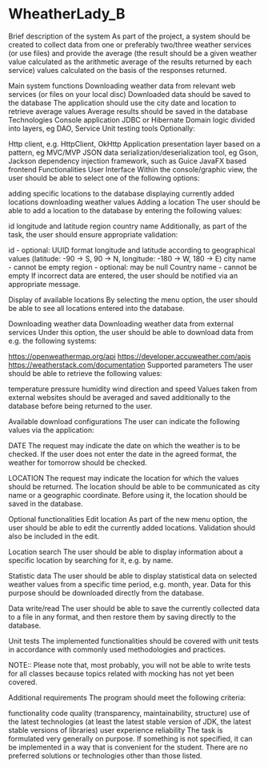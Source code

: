 # WheatherLady_B

Brief description of the system
As part of the project, a system should be created to collect data from one or preferably two/three weather services (or use files) and provide the average (the result should be a given weather value calculated as the arithmetic average of the results returned by each service) values calculated on the basis of the responses returned.

Main system functions
Downloading weather data from relevant web services (or files on your local disc)
Downloaded data should be saved to the database
The application should use the city date and location to retrieve average values
Average results should be saved in the database
Technologies
Console application
JDBC or Hibernate
Domain logic divided into layers, eg DAO, Service
Unit testing tools
Optionally:

Http client, e.g. HttpClient, OkHttp
Application presentation layer based on a pattern, eg MVC/MVP
JSON data serialization/deserialization tool, eg Gson, Jackson
dependency injection framework, such as Guice
JavaFX based frontend
Functionalities
User Interface
Within the console/graphic view, the user should be able to select one of the following options:

adding specific locations to the database
displaying currently added locations
downloading weather values
Adding a location
The user should be able to add a location to the database by entering the following values:

id
longitude and latitude
region
country name
Additionally, as part of the task, the user should ensure appropriate validation:

id - optional: UUID format
longitude and latitude according to geographical values ​​(latitude: -90 -> S, 90 -> N, longitude: -180 -> W, 180 -> E)
city name - cannot be empty
region - optional: may be null
Country name - cannot be empty
If incorrect data are entered, the user should be notified via an appropriate message.

Display of available locations
By selecting the menu option, the user should be able to see all locations entered into the database.

Downloading weather data
Downloading weather data from external services
Under this option, the user should be able to download data from e.g. the following systems:

https://openweathermap.org/api
https://developer.accuweather.com/apis
https://weatherstack.com/documentation
Supported parameters
The user should be able to retrieve the following values:

temperature
pressure
humidity
wind direction and speed
Values ​​taken from external websites should be averaged and saved additionally to the database before being returned to the user.

Available download configurations
The user can indicate the following values ​​via the application:

DATE
The request may indicate the date on which the weather is to be checked. If the user does not enter the date in the agreed format, the weather for tomorrow should be checked.

LOCATION
The request may indicate the location for which the values ​​should be returned. The location should be able to be communicated as city name or a geographic coordinate. Before using it, the location should be saved in the database.

Optional functionalities
Edit location
As part of the new menu option, the user should be able to edit the currently added locations. Validation should also be included in the edit.

Location search
The user should be able to display information about a specific location by searching for it, e.g. by name.

Statistic data
The user should be able to display statistical data on selected weather values ​​from a specific time period, e.g. month, year. Data for this purpose should be downloaded directly from the database.

Data write/read
The user should be able to save the currently collected data to a file in any format, and then restore them by saving directly to the database.

Unit tests
The implemented functionalities should be covered with unit tests in accordance with commonly used methodologies and practices.

NOTE:: Please note that, most probably, you will not be able to write tests for all classes because topics related with mocking has not yet been covered.

Additional requirements
The program should meet the following criteria:

functionality
code quality (transparency, maintainability, structure)
use of the latest technologies (at least the latest stable version of JDK, the latest stable versions of libraries)
user experience
reliability
The task is formulated very generally on purpose. If something is not specified, it can be implemented in a way that is convenient for the student. There are no preferred solutions or technologies other than those listed.
